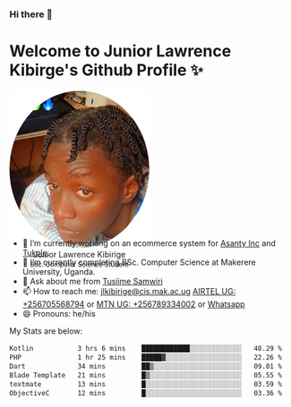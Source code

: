 ### Hi there 👋 
# Welcome to Junior Lawrence Kibirge's Github Profile ✨
 
<p align="center" style="border-radius:50%;width:250px;height:250px;">
  <img src="https://github.com/juniorkibirige/juniorkibirige/blob/main/cropped-twitter-pp.png" 
       alt="Profile picture from Twitter" /></br>
  <span align="center">Junior Lawrence Kibirige</span><br/>
  <small align="center" font-size="15">Bsc. Computer Science Student</small>
</p>

- 🔭 I’m currently working on an ecommerce system for [Asanty Inc](https://asanty.africa) and [Tukole](https://app.tukole.ug).
- 🌱 I’m currently completing BSc. Computer Science at Makerere University, Uganda.
- 💬 Ask about me from [Tusiime Samwiri](mailto:stusiime@asanty.africa)
- 📫 How to reach me: [jlkibirige@cis.mak.ac.ug](mailto:juniorkibirige@students.mak.ac.ug) [AIRTEL UG: +256705568794](tel:+256705568794) or [MTN UG: +256789334002](tel:+256789334002) or [Whatsapp](tel:+17602847072)
- 😄 Pronouns: he/his

My Stats are below:

<!--START_SECTION:waka-->

```text
Kotlin           3 hrs 6 mins    ████████████░░░░░░░░░░░░░   48.29 %
PHP              1 hr 25 mins    █████▓░░░░░░░░░░░░░░░░░░░   22.26 %
Dart             34 mins         ██▒░░░░░░░░░░░░░░░░░░░░░░   09.01 %
Blade Template   21 mins         █▒░░░░░░░░░░░░░░░░░░░░░░░   05.55 %
textmate         13 mins         █░░░░░░░░░░░░░░░░░░░░░░░░   03.59 %
ObjectiveC       12 mins         █░░░░░░░░░░░░░░░░░░░░░░░░   03.36 %
```

<!--END_SECTION:waka-->
